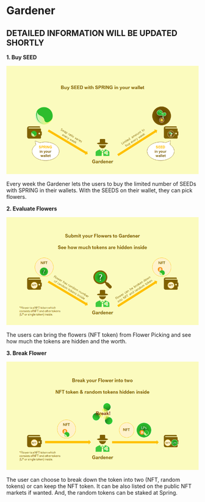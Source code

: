 # Gardener

## **DETAILED INFORMATION  WILL BE UPDATED SHORTLY**

**1. Buy SEED**

![](../../.gitbook/assets/image%20%2819%29.png)

Every week the Gardener lets the users to buy the limited number of SEEDs with SPRING in their wallets. With the SEEDS on their wallet, they can pick flowers.

**2. Evaluate Flowers**

![](../../.gitbook/assets/image%20%2825%29.png)

The users can bring the flowers \(NFT token\) from Flower Picking and see how much the tokens are hidden and the worth.

**3. Break Flower**

![](../../.gitbook/assets/image%20%284%29.png)

The user can choose to break down the token into two \(NFT, random tokens\) or can keep the NFT token. It can be also listed on the public NFT markets if wanted. And, the random tokens can be staked at Spring.

